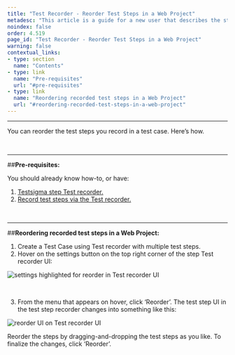 ```yaml
---
title: "Test Recorder - Reorder Test Steps in a Web Project"
metadesc: "This article is a guide for a new user that describes the step-by-step workflow to reorder recorded test steps in a Web Project via Testsigma’s test recorder UI. "
noindex: false
order: 4.519
page_id: "Test Recorder - Reorder Test Steps in a Web Project"
warning: false
contextual_links:
- type: section
  name: "Contents"
- type: link
  name: "Pre-requisites"
  url: "#pre-requisites"
- type: link
  name: "Reordering recorded test steps in a Web Project"
  url: "#reordering-recorded-test-steps-in-a-web-project"
---
```


---

You can reorder the test steps you record in a test case. Here’s how.

&emsp;

---
##**Pre-requisites:**

 You should already know how-to, or have:

 1. [Testsigma step Test recorder.](https://testsigma.com/docs/test-step-recorder/install-chrome-extension/)
 2. [Record test steps via the Test recorder.](https://testsigma.com/docs/test-cases/create-steps-recorder/web-apps/overview/)

&emsp;

---
##**Reordering recorded test steps in a Web Project:**

 1. Create a Test Case using Test recorder with multiple test steps.
 2. Hover on the settings button on the top right corner of the step Test recorder UI:

![settings highlighted for reorder in Test recorder UI](https://docs.testsigma.com/images/reorder/settings-highlighted-reorder-recorder-testsigma.png)

&emsp;


 3. From the menu that appears on hover, click ‘Reorder’. The test step UI in the test step recorder changes into something like this:

![reorder UI on Test recorder UI](https://docs.testsigma.com/images/reorder/reorder-ui-testsigma-recorder-ui.png)

Reorder the steps by dragging-and-dropping the test steps as you like. To finalize the changes, click ‘Reorder’. 




